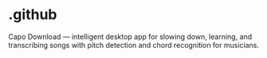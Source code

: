 # .github
Capo Download — intelligent desktop app for slowing down, learning, and transcribing songs with pitch detection and chord recognition for musicians.

